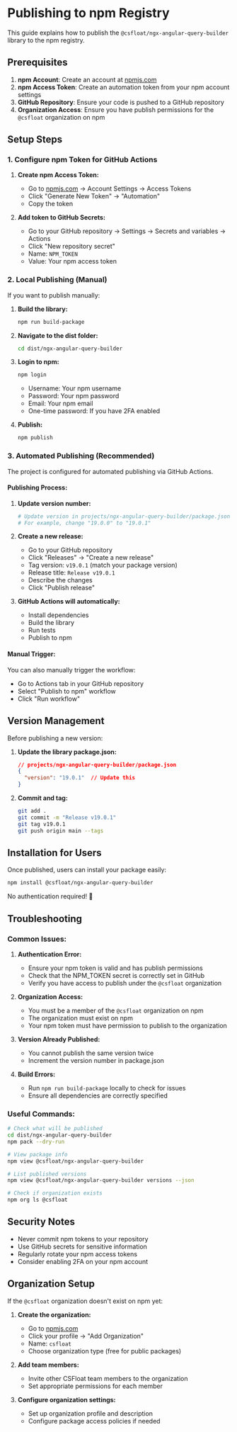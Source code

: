 # Publishing to npm Registry

This guide explains how to publish the `@csfloat/ngx-angular-query-builder` library to the npm registry.

## Prerequisites

1. **npm Account**: Create an account at [npmjs.com](https://www.npmjs.com/)
2. **npm Access Token**: Create an automation token from your npm account settings
3. **GitHub Repository**: Ensure your code is pushed to a GitHub repository
4. **Organization Access**: Ensure you have publish permissions for the `@csfloat` organization on npm

## Setup Steps

### 1. Configure npm Token for GitHub Actions

1. **Create npm Access Token:**
   - Go to [npmjs.com](https://www.npmjs.com/) → Account Settings → Access Tokens
   - Click "Generate New Token" → "Automation"
   - Copy the token

2. **Add token to GitHub Secrets:**
   - Go to your GitHub repository → Settings → Secrets and variables → Actions
   - Click "New repository secret"
   - Name: `NPM_TOKEN`
   - Value: Your npm access token

### 2. Local Publishing (Manual)

If you want to publish manually:

1. **Build the library:**
   ```bash
   npm run build-package
   ```

2. **Navigate to the dist folder:**
   ```bash
   cd dist/ngx-angular-query-builder
   ```

3. **Login to npm:**
   ```bash
   npm login
   ```
   - Username: Your npm username
   - Password: Your npm password
   - Email: Your npm email
   - One-time password: If you have 2FA enabled

4. **Publish:**
   ```bash
   npm publish
   ```

### 3. Automated Publishing (Recommended)

The project is configured for automated publishing via GitHub Actions.

#### Publishing Process:

1. **Update version number:**
   ```bash
   # Update version in projects/ngx-angular-query-builder/package.json
   # For example, change "19.0.0" to "19.0.1"
   ```

2. **Create a new release:**
   - Go to your GitHub repository
   - Click "Releases" → "Create a new release"
   - Tag version: `v19.0.1` (match your package version)
   - Release title: `Release v19.0.1`
   - Describe the changes
   - Click "Publish release"

3. **GitHub Actions will automatically:**
   - Install dependencies
   - Build the library
   - Run tests
   - Publish to npm

#### Manual Trigger:
You can also manually trigger the workflow:
- Go to Actions tab in your GitHub repository
- Select "Publish to npm" workflow
- Click "Run workflow"

## Version Management

Before publishing a new version:

1. **Update the library package.json:**
   ```json
   // projects/ngx-angular-query-builder/package.json
   {
     "version": "19.0.1"  // Update this
   }
   ```

2. **Commit and tag:**
   ```bash
   git add .
   git commit -m "Release v19.0.1"
   git tag v19.0.1
   git push origin main --tags
   ```

## Installation for Users

Once published, users can install your package easily:

```bash
npm install @csfloat/ngx-angular-query-builder
```

No authentication required! 🎉

## Troubleshooting

### Common Issues:

1. **Authentication Error:**
   - Ensure your npm token is valid and has publish permissions
   - Check that the NPM_TOKEN secret is correctly set in GitHub
   - Verify you have access to publish under the `@csfloat` organization

2. **Organization Access:**
   - You must be a member of the `@csfloat` organization on npm
   - The organization must exist on npm
   - Your npm token must have permission to publish to the organization

3. **Version Already Published:**
   - You cannot publish the same version twice
   - Increment the version number in package.json

4. **Build Errors:**
   - Run `npm run build-package` locally to check for issues
   - Ensure all dependencies are correctly specified

### Useful Commands:

```bash
# Check what will be published
cd dist/ngx-angular-query-builder
npm pack --dry-run

# View package info
npm view @csfloat/ngx-angular-query-builder

# List published versions
npm view @csfloat/ngx-angular-query-builder versions --json

# Check if organization exists
npm org ls @csfloat
```

## Security Notes

- Never commit npm tokens to your repository
- Use GitHub secrets for sensitive information
- Regularly rotate your npm access tokens
- Consider enabling 2FA on your npm account

## Organization Setup

If the `@csfloat` organization doesn't exist on npm yet:

1. **Create the organization:**
   - Go to [npmjs.com](https://www.npmjs.com/)
   - Click your profile → "Add Organization"
   - Name: `csfloat`
   - Choose organization type (free for public packages)

2. **Add team members:**
   - Invite other CSFloat team members to the organization
   - Set appropriate permissions for each member

3. **Configure organization settings:**
   - Set up organization profile and description
   - Configure package access policies if needed
